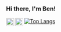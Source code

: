 ### Hi there, I'm Ben!

[<img align="left" alt="codeSTACKr | Twitter" width="22px" src="https://cdn.jsdelivr.net/npm/simple-icons@v3/icons/twitter.svg" />][twitter]

[<img align="left" alt="codeSTACKr | LinkedIn" width="22px" src="https://cdn.jsdelivr.net/npm/simple-icons@v3/icons/linkedin.svg" />][linkedin]

[![Top Langs](https://github-readme-stats.vercel.app/api/top-langs/?username=beheinz&layout=compact)](https://github.com/beheinz/)

[twitter]: https://twitter.com/codeSTACKr
[linkedin]: https://linkedin.com/in/codeSTACKr
